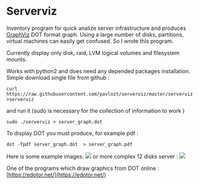 # Serverviz #

Inventory program for quick analize server infrastructure and produces [GraphViz](https://graphviz.org/) DOT format graph.
Using a large number of disks, partitions, virtual machines can easily get confused. So I wrote this program.

Currently display only disk, raid, LVM logical volumes and filesystem mounts.

Works with python2 and does need any depended packages installation. Simple download single file from github :

```curl https://raw.githubusercontent.com/pavlozt/serverviz/master/serverviz >serverviz ```

and run it (sudo  is necessary for the collection of information to work )

```sudo ./serverviz > server_graph.dot ```

To display DOT you must produce, for example pdf : 

``` dot -Tpdf server_graph.dot  > server_graph.pdf ```


Here is some example images:
<img src="doc/images/server1-simple-pve.svg">
or  more complex 12 disks server :
<img src="doc/images/server2-12disks-pve.svg">


One of the programs which draw graphics from DOT online : [https://edotor.net/](https://edotor.net/)
